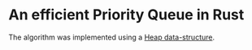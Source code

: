 
# An efficient Priority Queue in Rust

The algorithm was implemented using a [Heap data-structure](https://www.geeksforgeeks.org/binary-heap/).
